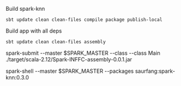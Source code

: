 Build spark-knn
```
sbt update clean clean-files compile package publish-local
```

Build app with all deps
```
sbt update clean clean-files assembly
```

spark-submit --master $SPARK_MASTER --class --class Main ./target/scala-2.12/Spark-INFFC-assembly-0.0.1.jar

spark-shell --master $SPARK_MASTER --packages saurfang:spark-knn:0.3.0